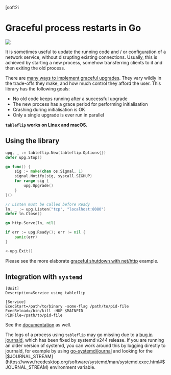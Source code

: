 [soft2i
# Graceful process restarts in Go
[![](https://godoc.org/github.com/cloudflare/tableflip?status.svg)](https://godoc.org/github.com/cloudflare/tableflip)

It is sometimes useful to update the running code and / or configuration of a
network service, without disrupting existing connections. Usually, this is
achieved by starting a new process, somehow transferring clients to it and
then exiting the old process.

There are [many ways to implement graceful upgrades](https://blog.cloudflare.com/graceful-upgrades-in-go/).
They vary wildly in the trade-offs they make, and how much control they afford the user. This library
has the following goals:

* No old code keeps running after a successful upgrade
* The new process has a grace period for performing initialisation
* Crashing during initialisation is OK
* Only a single upgrade is ever run in parallel

**`tableflip` works on Linux and macOS.**

## Using the library

```Go
upg, _ := tableflip.New(tableflip.Options{})
defer upg.Stop()

go func() {
	sig := make(chan os.Signal, 1)
	signal.Notify(sig, syscall.SIGHUP)
	for range sig {
		upg.Upgrade()
	}
}()

// Listen must be called before Ready
ln, _ := upg.Listen("tcp", "localhost:8080")
defer ln.Close()

go http.Serve(ln, nil)

if err := upg.Ready(); err != nil {
	panic(err)
}

<-upg.Exit()
```

Please see the more elaborate [graceful shutdown with net/http](http_example_test.go) example.

## Integration with `systemd`

```text
[Unit]
Description=Service using tableflip

[Service]
ExecStart=/path/to/binary -some-flag /path/to/pid-file
ExecReload=/bin/kill -HUP $MAINPID
PIDFile=/path/to/pid-file
```

See the [documentation](https://godoc.org/github.com/cloudflare/tableflip) as well.

The logs of a process using `tableflip` may go missing due to a [bug in journald](https://github.com/systemd/systemd/issues/13708),
which has been fixed by systemd v244 release. If you are running an older version
of systemd, you can work around this by logging directly to journald, for example
by using [go-systemd/journal](https://godoc.org/github.com/coreos/go-systemd/journal)
and looking for the [$JOURNAL_STREAM](https://www.freedesktop.org/software/systemd/man/systemd.exec.html#$JOURNAL_STREAM)
environment variable.
